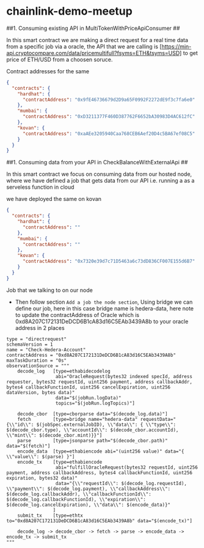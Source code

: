 # chainlink-demo-meetup

##1. Consuming existing API in MultiTokenWithPriceApiConsumer ##

In this smart contract we are making a direct request for a real time data from a specific job via a oracle, the API 
that we are calling is [https://min-api.cryptocompare.com/data/pricemultifull?fsyms=ETH&tsyms=USD] to get price of ETH/USD from a choosen soruce.

Contract addresses for the same
```json
{
  "contracts": {
    "hardhat": {
      "contractAddress": "0x9fE46736679d2D9a65F0992F2272dE9f3c7fa6e0"
    },
    "mumbai": {
      "contractAddress": "0xD3211377F460D387762F6652bA30983D4AC612fC"
    },
    "kovan": {
      "contractAddress": "0xaAEe3205940Caa768CEB6Aef20D4c5BA67ef08C5"
    }
  }
}
```


##1. Consuming data from your API in CheckBalanceWithExternalApi ##

In this smart contract we focus on consuming data from our hosted node, where we have defined a job that gets data from our API i.e. running a
as a serveless function in cloud

we have deployed the same on kovan

```json
{
  "contracts": {
    "hardhat": {
      "contractAddress": ""
    },
    "mumbai": {
      "contractAddress": ""
    },
    "kovan": {
      "contractAddress": "0x7320e39d7c71D5463a6c73dD836CF007E155d6B7"
    }
  }
}
```

Job that we talking to on our node

- Then follow section `Add a job the node section`, Using bridge we can define our job, here in this case bridge name is hedera-data, here note to update the contractAddress of Oracle which is 0xd8A207C172131DeDCD6B1cA83d16C5EAb3439A8b to your oracle address in 2 places
```
type = "directrequest"
schemaVersion = 1
name = "Check-Hedera-Account"
contractAddress = "0xd8A207C172131DeDCD6B1cA83d16C5EAb3439A8b"
maxTaskDuration = "0s"
observationSource = """
    decode_log   [type=ethabidecodelog
                  abi="OracleRequest(bytes32 indexed specId, address requester, bytes32 requestId, uint256 payment, address callbackAddr, bytes4 callbackFunctionId, uint256 cancelExpiration, uint256 dataVersion, bytes data)"
                  data="$(jobRun.logData)"
                  topics="$(jobRun.logTopics)"]

    decode_cbor  [type=cborparse data="$(decode_log.data)"]
    fetch        [type=bridge name="hedera-data" requestData="{\\"id\\": $(jobSpec.externalJobID), \\"data\\": { \\"type\\": $(decode_cbor.type), \\"accountId\\": $(decode_cbor.accountId), \\"mint\\": $(decode_cbor.mint)}}"]
    parse        [type=jsonparse path="$(decode_cbor.path)" data="$(fetch)"]
    encode_data  [type=ethabiencode abi="(uint256 value)" data="{ \\"value\\": $(parse) }"]
    encode_tx    [type=ethabiencode
                  abi="fulfillOracleRequest(bytes32 requestId, uint256 payment, address callbackAddress, bytes4 callbackFunctionId, uint256 expiration, bytes32 data)"
                  data="{\\"requestId\\": $(decode_log.requestId), \\"payment\\": $(decode_log.payment), \\"callbackAddress\\": $(decode_log.callbackAddr), \\"callbackFunctionId\\": $(decode_log.callbackFunctionId), \\"expiration\\": $(decode_log.cancelExpiration), \\"data\\": $(encode_data)}"
                 ]
    submit_tx    [type=ethtx to="0xd8A207C172131DeDCD6B1cA83d16C5EAb3439A8b" data="$(encode_tx)"]

    decode_log -> decode_cbor -> fetch -> parse -> encode_data -> encode_tx -> submit_tx
"""
```
